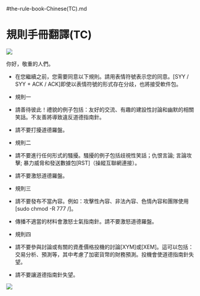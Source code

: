 #the-rule-book-Chinese(TC).md

規則手冊翻譯(TC)
=====
![](https://i.imgur.com/scFCrrm.png)

你好，敬重的人們。

* 在您繼續之前，您需要同意以下規則。請用表情符號表示您的同意。[SYY / SYY + ACK / ACK]即使以表情符號的形式存在分歧，也將接受軟件包。

* 規則一   
* 請善待彼此！禮貌的例子包括：友好的交流、有趣的建設性討論和幽默的相關笑話。不友善將導致違反道德指南針。
* 請不要打擾道德羅盤。

* 規則二   
* 請不要進行任何形式的騷擾。騷擾的例子包括歧視性笑話；仇恨言論; 言論攻擊; 暴力威脅和發送數據包[RST]（操縱互聯網連接）。
* 請不要激怒道德羅盤。

* 規則三  
* 請不要發布不當內容。例如：攻擊性內容、非法內容、色情內容和團隊使用[sudo chmod -R 777 /]。
* 傳播不適當的材料會激怒士氣指南針。請不要激怒道德羅盤。

* 規則四  
* 請不要參與討論或有關的資產價格投機的討論[XYM]或[XEM]。這可以包括：交易分析、預測等，其中考慮了加密貨幣的財務預測。投機會使道德指南針失望。
* 請不要讓道德指南針失望。

![](https://i.imgur.com/W7ljXNU.jpg)
